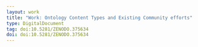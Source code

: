```yaml
---
layout: work
title: "Work: Ontology Content Types and Existing Community efforts"
type: DigitalDocument
tag: doi:10.5281/ZENODO.375634
doi: doi:10.5281/ZENODO.375634
---
```

